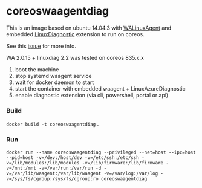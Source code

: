# coreoswaagentdiag

This is an image based on ubuntu 14.04.3 with
[WALinuxAgent](https://github.com/Azure/WALinuxAgent)
and embedded
[LinuxDiagnostic](https://github.com/Azure/azure-linux-extensions/)
extension to run on coreos.

See this [issue](https://github.com/Azure/azure-linux-extensions/issues/66) for more info.

WA 2.0.15 + linuxdiag 2.2 was tested on coreos 835.x.x

1. boot the machine
2. stop systemd waagent service
3. wait for docker daemon to start
4. start the container with embedded waagent + LinuxAzureDiagnostic
5. enable diagnostic extension (via cli, powershell, portal or api)

### Build

`docker build -t coreoswaagentdiag` .

### Run

`docker run --name coreoswaagentdiag --privileged --net=host --ipc=host --pid=host -v=/dev:/host/dev -v=/etc/ssh:/etc/ssh -v=/lib/modules:/lib/modules -v=/lib/firmware:/lib/firmware -v=/mnt:/mnt -v=/var/run:/var/run -d -v=/var/lib/waagent:/var/lib/waagent -v=/var/log:/var/log -v=/sys/fs/cgroup:/sys/fs/cgroup:ro coreoswaagentdiag`
